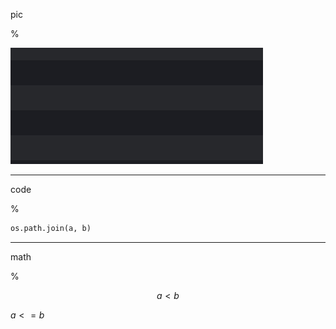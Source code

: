 pic

%

<img src="pic/test_img.png">

----

code

%

```python
os.path.join(a, b)
```

----

math

%

$$
a<b
$$

$a<=b$